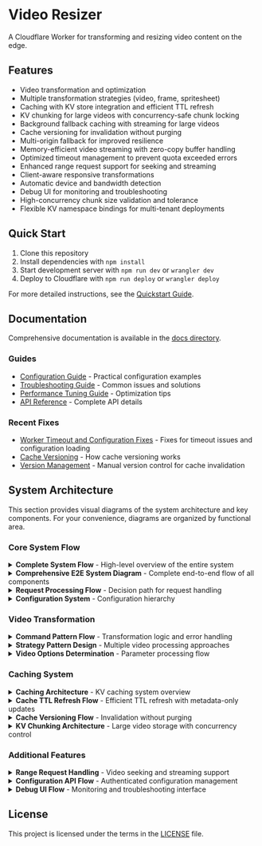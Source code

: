 # Video Resizer

A Cloudflare Worker for transforming and resizing video content on the edge.

## Features

- Video transformation and optimization
- Multiple transformation strategies (video, frame, spritesheet)
- Caching with KV store integration and efficient TTL refresh
- KV chunking for large videos with concurrency-safe chunk locking
- Background fallback caching with streaming for large videos
- Cache versioning for invalidation without purging
- Multi-origin fallback for improved resilience
- Memory-efficient video streaming with zero-copy buffer handling
- Optimized timeout management to prevent quota exceeded errors
- Enhanced range request support for seeking and streaming
- Client-aware responsive transformations
- Automatic device and bandwidth detection
- Debug UI for monitoring and troubleshooting
- High-concurrency chunk size validation and tolerance
- Flexible KV namespace bindings for multi-tenant deployments

## Quick Start

1. Clone this repository
2. Install dependencies with `npm install`
3. Start development server with `npm run dev` or `wrangler dev`
4. Deploy to Cloudflare with `npm run deploy` or `wrangler deploy`

For more detailed instructions, see the [Quickstart Guide](./docs/guides/quickstart.md).

## Documentation

Comprehensive documentation is available in the [docs directory](./docs/README.md).

### Guides

- [Configuration Guide](./docs/guides/configuration.md) - Practical configuration examples
- [Troubleshooting Guide](./docs/guides/troubleshooting.md) - Common issues and solutions
- [Performance Tuning Guide](./docs/guides/performance-tuning.md) - Optimization tips
- [API Reference](./docs/reference/api-reference.md) - Complete API details

### Recent Fixes

- [Worker Timeout and Configuration Fixes](./docs/fixes/worker-timeout-and-configuration-fixes.md) - Fixes for timeout issues and configuration loading
- [Cache Versioning](./docs/fixes/cache-versioning-and-206-responses.md) - How cache versioning works
- [Version Management](./docs/fixes/version-increment-explanation.md) - Manual version control for cache invalidation

## System Architecture

This section provides visual diagrams of the system architecture and key components. For your convenience, diagrams are organized by functional area.

### Core System Flow

<details>
<summary><strong>Complete System Flow</strong> - High-level overview of the entire system</summary>

```mermaid
flowchart TB
    %% Define node styles with high contrast colors
    classDef request fill:#E8F5E9,stroke:#2E7D32,color:#000000;
    classDef process fill:#E3F2FD,stroke:#1565C0,color:#000000;
    classDef decision fill:#FFF3E0,stroke:#E65100,color:#000000;
    classDef response fill:#E8F5E9,stroke:#2E7D32,color:#000000;
    classDef config fill:#FFF8E1,stroke:#F57F17,color:#000000;

    %% Request handling
    A([HTTP Request]) --> B[Worker Entry Point]
    B --> C[Video Handler]
    C --> D{Cache Hit?}

    %% Response paths
    D -->|Yes| E([Cached Response])
    D -->|No| F[Transform Process]
    F --> G([Generated Response])

    %% Core components
    F -.-> H[Command Pattern]
    H -.-> I[Strategy Pattern]
    F -.-> J[KV Cache Storage]

    %% Configuration
    subgraph Config [Configuration System]
    direction TB
    K[Environment Config] --> L[Video Config]
    K --> M[Cache Config]
    K --> N[Debug Config]
    end

    Config -.-> B

    %% Apply styles
    class A request
    class B,C,F,H,I,J process
    class D decision
    class E,G response
    class K,L,M,N config
```
</details>

<details>
<summary><strong>Comprehensive E2E System Diagram</strong> - Complete end-to-end flow of all components</summary>

```mermaid
flowchart TD
    %% Client request entry point
    Client([Client Request]) --> Fetch[src/index.ts]
    Fetch --> ReqCtx[Request Context]
    ReqCtx --> Router{URL Pattern}
    
    %% Route branching
    Router -->|"/admin/config"| Config[configHandler.ts]
    Router -->|"Non-MP4"| Pass[Direct Passthrough]
    Router -->|"Video Request"| Video[videoHandler.ts]
    
    %% Config flow
    Config --> ConfigSvc[configurationService.ts]
    ConfigSvc --> KVStore[KV Configuration Storage]
    KVStore --> ConfigResp[Configuration Response]
    
    %% Video processing flow
    Video --> ClientDet[clientHints.ts]
    ClientDet --> DeviceUtil[deviceUtils.ts]
    DeviceUtil --> CacheChk{KV Cache Check}
    
    %% Cache hit/miss paths
    CacheChk -->|"Hit"| CacheHit[Serve from Cache]
    CacheChk -->|"Miss"| Coalesce{Request Coalescing}
    
    %% Request coalescing
    Coalesce -->|"In-flight"| Wait[Wait for Original]
    Coalesce -->|"New Request"| Options[videoOptionsService.ts]
    
    %% Options flow
    Options --> IMCheck{IMQuery Parameters?}
    IMCheck -->|"Yes"| IMProc[imqueryUtils.ts]
    IMCheck -->|"No"| StdOpt[Standard Options]
    IMProc --> Pattern[Path Pattern Matching]
    StdOpt --> Pattern
    
    %% Command pattern
    Pattern --> Command[TransformVideoCommand.ts]
    Command --> Mode{Transformation Mode}
    
    %% Strategy pattern
    Mode -->|"video"| VideoS[VideoStrategy.ts]
    Mode -->|"frame"| FrameS[FrameStrategy.ts]
    Mode -->|"spritesheet"| SheetS[SpritesheetStrategy.ts]
    
    %% Strategy execution
    VideoS --> Validate[validateOptions]
    FrameS --> Validate
    SheetS --> Validate
    Validate --> Prepare[prepareTransformParams]
    Prepare --> Transform[TransformationService.ts]
    
    %% Transformation execution
    Transform --> CDN[Create cdn-cgi URL]
    CDN --> Execute[executeTransformation]
    Execute --> TransformErr{Transform Error?}
    TransformErr -->|No| FetchVid[fetchVideo.ts]
    TransformErr -->|Yes| ErrorHdl[transformationErrorHandler.ts]
    
    %% Error fallback flow
    ErrorHdl --> MatchPatterns[Find All Matching Origins]
    MatchPatterns --> TryOrigins[Try Each Origin in Sequence]
    TryOrigins --> OriginSuccess{Success?}
    OriginSuccess -->|Yes| Return[Return Origin Content]
    OriginSuccess -->|No| DirectFetch[Try Direct Fetch]
    DirectFetch --> DirectSuccess{Success?}
    DirectSuccess -->|Yes| Return
    DirectSuccess -->|No| StorageFallback[Try Storage Service]
    StorageFallback --> Return
    
    %% Storage backend
    FetchVid --> Storage{Storage Priority}
    Storage -->|"R2"| R2Store[r2Storage.ts]
    Storage -->|"Remote"| RemStore[remoteStorage.ts]
    Storage -->|"Fallback"| FallStore[fallbackStorage.ts]
    
    %% Response processing
    R2Store --> Process[Process Response]
    RemStore --> Process
    FallStore --> Process
    
    %% Caching system
    Process --> StoreCache[cacheManagementService.ts]
    StoreCache --> GenKey[keyUtils.ts]
    GenKey --> Version[cacheVersionService.ts]
    Version --> SizeChk{Size > 20MB?}
    
    %% Chunking implementation
    SizeChk -->|"Yes"| Chunk[storeVideo.ts: Chunked]
    SizeChk -->|"No"| Single[storeVideo.ts: Single]
    Chunk --> CacheTags[cacheTags.ts]
    Single --> CacheTags
    
    %% TTL calculation
    CacheTags --> TTLCalc[determineTTL.ts]
    TTLCalc --> Profile[Match Cache Profile]
    Profile --> TTLType{Response Type}
    TTLType -->|"200"| OkTTL[Standard TTL]
    TTLType -->|"404"| ErrTTL[Error TTL]
    TTLType -->|"302"| RedirTTL[Redirect TTL]
    
    %% Range request handling
    CacheHit --> RangeChk{Range Request?}
    RangeChk -->|"Yes"| Stream[streamingHelpers.ts]
    RangeChk -->|"No"| StdResp[Standard Response]
    
    %% Streaming logic
    Stream --> ChunkChk{Chunked Storage?}
    ChunkChk -->|"Yes"| ChunkStream[streamChunkedRangeResponse]
    ChunkChk -->|"No"| StdStream[Standard Range Response]
    
    %% Error handling system
    Validate -.-> Error[errorHandlerService.ts]
    FetchVid -.-> Error
    Process -.-> Error
    Error --> Normalize[normalizeError.ts]
    Normalize --> ErrType{Error Type}
    
    %% Error responses
    ErrType -->|"Validation"| Err400[400 Response]
    ErrType -->|"NotFound"| Err404[404 Response]
    ErrType -->|"Processing"| Err500[500 Response]
    ErrType -->|"Size Limit"| FallResp[Fallback Content]
    
    %% Debug system
    Command -.-> Debug[debugService.ts]
    Debug --> Diag[collectDiagnostics]
    Diag --> Bread[Add Breadcrumbs]
    Bread --> DebugMd{Debug Mode}
    
    %% Debug outputs
    DebugMd -->|"Headers"| DebugH[Debug Headers]
    DebugMd -->|"View"| DebugV[Debug UI]
    DebugMd -->|"JSON"| DebugJ[Diagnostic JSON]
    
    %% Logging system
    Fetch -.-> Logger[pinoLogger.ts]
    Video -.-> Logger
    Command -.-> Logger
    Error -.-> Logger
    Logger --> LogLvl{Log Level}
    
    %% Log levels
    LogLvl -->|"Info"| InfoLog[Info Logging]
    LogLvl -->|"Error"| ErrLog[Error with Context]
    LogLvl -->|"Debug"| DbgLog[Debug Details]
    
    %% Configuration system
    EnvConf[environmentConfig.ts] --> VidConf[VideoConfigurationManager.ts]
    VidConf --> CacheConf[CacheConfigurationManager.ts]
    CacheConf --> LogConf[LoggingConfigurationManager.ts]
    LogConf --> DbgConf[DebugConfigurationManager.ts]
    
    %% Configuration connections
    VidConf -.-> Command
    CacheConf -.-> StoreCache
    CacheConf -.-> TTLCalc
    LogConf -.-> Logger
    DbgConf -.-> Debug
    
    %% Final response paths
    ConfigResp --> Final[Finalize Response]
    Pass --> Final
    StdResp --> Final
    ChunkStream --> Final
    StdStream --> Final
    Err400 --> Final
    Err404 --> Final
    Err500 --> Final
    FallResp --> Final
    
    Final --> Client
    
    %% Performance monitoring connections
    Performance[Time Tracking] -.-> Fetch
    Performance -.-> Video
    Performance -.-> Command
    Performance -.-> StoreCache
    
    %% Styling for better readability within confluence
    classDef primary fill:#d0e0ff
    classDef cache fill:#ffffd0
    classDef error fill:#ffd0d0
    classDef strategy fill:#d8f9d8
    
    class Command,Pattern,Transform primary
    class CacheChk,StoreCache,GenKey,Version cache
    class Error,Normalize,ErrType error
    class VideoS,FrameS,SheetS strategy
```
</details>

<details>
<summary><strong>Request Processing Flow</strong> - Decision path for request handling</summary>

```mermaid
flowchart LR
    %% Define node styles with high contrast colors
    classDef request fill:#E8F5E9,stroke:#2E7D32,color:#000000;
    classDef process fill:#E3F2FD,stroke:#1565C0,color:#000000;
    classDef decision fill:#FFF3E0,stroke:#E65100,color:#000000;
    classDef success fill:#E8F5E9,stroke:#2E7D32,color:#000000;

    %% Request flow
    A([Request]) --> B{CDN-CGI Path?}
    B -->|Yes| C([Passthrough])
    B -->|No| D{KV Cache Hit?}
    D -->|Yes| E([Return Cached])
    D -->|No| F[Transform Video]

    F --> G[Store in KV]
    F --> H([Return Response])

    %% Apply styles
    class A request
    class B,D decision
    class F,G process
    class C,E,H success
```
</details>

<details>
<summary><strong>Configuration System</strong> - Configuration hierarchy</summary>

```mermaid
flowchart TB
    %% Define node styles with high contrast colors
    classDef root fill:#FFF8E1,stroke:#F57F17,color:#000000;
    classDef config fill:#E3F2FD,stroke:#1565C0,color:#000000;
    classDef settings fill:#ECEFF1,stroke:#455A64,color:#000000;

    %% Config hierarchy
    A[Environment Config] --> B[Video Config]
    A --> C[Cache Config]
    A --> D[Debug Config]
    A --> E[Logging Config]

    %% Settings
    B --> F[Path Patterns]
    B --> G[Video Derivatives]
    C --> H[Cache Settings]
    D --> I[Debug Options]
    E --> J[Log Settings]

    %% Apply styles
    class A root
    class B,C,D,E config
    class F,G,H,I,J settings
```
</details>

### Video Transformation

<details>
<summary><strong>Command Pattern Flow</strong> - Transformation logic and error handling</summary>

```mermaid
flowchart TB
    %% Define node styles with high contrast colors
    classDef process fill:#E3F2FD,stroke:#1565C0,color:#000000;
    classDef decision fill:#FFF3E0,stroke:#E65100,color:#000000;
    classDef success fill:#E8F5E9,stroke:#2E7D32,color:#000000;
    classDef error fill:#FFEBEE,stroke:#C62828,color:#000000;

    %% Command flow
    A[VideoHandler] --> B[TransformVideoCommand]
    B --> C[Execute Method]
    C --> D[Prepare Transform]
    D --> E[Execute Transform]
    E --> F{Success?}
    F -->|Yes| G[Build Response]
    F -->|No| H[Handle Error]
    G --> I([Return Response])
    H --> I

    %% Apply styles
    class A,B,C,D,E process
    class F decision
    class G success
    class H error
    class I success
```
</details>

<details>
<summary><strong>Strategy Pattern Design</strong> - Multiple video processing approaches</summary>

```mermaid
flowchart TB
    %% Define node styles with high contrast colors
    classDef interface fill:#F5F5F5,stroke:#424242,stroke-dasharray: 5 5,color:#000000;
    classDef concrete fill:#E3F2FD,stroke:#1565C0,color:#000000;
    classDef factory fill:#FFF8E1,stroke:#F57F17,color:#000000;
    classDef decision fill:#FFF3E0,stroke:#E65100,color:#000000;

    %% Strategy hierarchy
    A["TransformationStrategy (Interface)"] --> B[VideoStrategy]
    A --> C[FrameStrategy]
    A --> D[SpritesheetStrategy]

    %% Factory
    E[StrategyFactory] --> F{Mode?}
    F -->|video| B
    F -->|frame| C
    F -->|spritesheet| D

    %% Implementation
    B & C & D --> G[Transform Video URL]

    %% Apply styles
    class A interface
    class B,C,D,G concrete
    class E factory
    class F decision
```
</details>

<details>
<summary><strong>Video Options Determination</strong> - Parameter processing flow</summary>

```mermaid
flowchart TB
    %% Define node styles with high contrast colors
    classDef process fill:#E3F2FD,stroke:#1565C0,color:#000000;
    classDef decision fill:#FFF3E0,stroke:#E65100,color:#000000;
    classDef params fill:#FFF8E1,stroke:#F57F17,color:#000000;

    %% Options flow
    A[Determine Options] --> B{IMQuery Params?}

    %% IMQuery branch
    B -->|Yes| C[Process IMQuery]
    C --> D{Match Derivative?}
    D -->|Yes| E[Apply Derivative]
    D -->|No| F[Use Direct Dimensions]

    %% Standard params branch
    B -->|No| G{Derivative Param?}
    G -->|Yes| H[Apply Derivative]
    G -->|No| I{URL Dimensions?}
    I -->|Yes| J[Use Explicit Dimensions]
    I -->|No| K[Apply Responsive Sizing]

    %% Apply styles
    class A,C,E,F,H,J,K process
    class B,D,G,I decision
```
</details>

### Caching System

<details>
<summary><strong>Caching Architecture</strong> - KV caching system overview</summary>

```mermaid
flowchart LR
    %% Define node styles with high contrast colors
    classDef request fill:#E8F5E9,stroke:#2E7D32,color:#000000;
    classDef process fill:#E3F2FD,stroke:#1565C0,color:#000000;
    classDef decision fill:#FFF3E0,stroke:#E65100,color:#000000;
    classDef cache fill:#ECEFF1,stroke:#455A64,color:#000000;
    classDef response fill:#E8F5E9,stroke:#2E7D32,color:#000000;

    %% Cache flow
    A([Request]) --> B{Check Cache}
    B -->|Hit| C([Return Cached])
    B -->|Miss| D[Process Request]
    D --> E[(KV Storage)]
    D --> F([Return Response])

    %% Apply styles
    class A request
    class B decision
    class D process
    class E cache
    class C,F response
```
</details>

<details>
<summary><strong>Cache TTL Refresh Flow</strong> - Efficient TTL refresh with metadata-only updates</summary>

```mermaid
flowchart TB
    %% Define node styles
    classDef request fill:#E8F5E9,stroke:#2E7D32,color:#000000;
    classDef process fill:#E3F2FD,stroke:#1565C0,color:#000000;
    classDef decision fill:#FFF3E0,stroke:#E65100,color:#000000;
    classDef background fill:#F3E5F5,stroke:#6A1B9A,color:#000000;
    classDef response fill:#E8F5E9,stroke:#2E7D32,color:#000000;

    %% Main request flow
    A([Cache Hit]) --> B{TTL Refresh Needed?}
    B -->|No| C([Return Response])
    B -->|Yes| D[Start Background Refresh]
    D --> C

    %% Background processes
    D -.-> E[Update Metadata Only]
    E --> F{Rate Limited?}
    F -->|Yes| G[Exponential Backoff]
    G --> H[Retry]
    F -->|No| I[Record New TTL]

    %% Apply styles
    class A request
    class B,F decision
    class D,E,G,H,I process
    class C response
    class E,F,G,H,I background
```
</details>

<details>
<summary><strong>Cache Versioning Flow</strong> - Invalidation without purging</summary>

```mermaid
flowchart TB
    %% Define node styles
    classDef request fill:#E8F5E9,stroke:#2E7D32,color:#000000;
    classDef process fill:#E3F2FD,stroke:#1565C0,color:#000000;
    classDef decision fill:#FFF3E0,stroke:#E65100,color:#000000;
    classDef version fill:#FFF8E1,stroke:#F57F17,color:#000000;
    classDef cache fill:#ECEFF1,stroke:#455A64,color:#000000;
    classDef response fill:#E8F5E9,stroke:#2E7D32,color:#000000;

    %% Versioning flow
    A([Request]) --> B[Generate Cache Key]
    B --> C[Add Version to Key]
    C --> D{In KV Cache?}
    D -->|Yes| E([Return Cached Response])
    D -->|No| F[Transform Video]
    F --> G[Store with Version]
    G --> H([Return Response])

    %% Version update flow
    I([Cache Invalidation]) --> J[Get Next Version]
    J --> K[(Update Version in KV)]
    K -.-> L[Existing Cached Items]
    L -.-> M[Become Stale]

    %% Apply styles
    class A,I request
    class B,C,F,G,J process
    class D decision
    class E,H response
    class K,L,M cache
    class C,J,K version
```
</details>

<details>
<summary><strong>KV Chunking Architecture</strong> - Large video storage with concurrency control</summary>

```mermaid
flowchart TB
    %% Define node styles
    classDef request fill:#E8F5E9,stroke:#2E7D32,color:#000000;
    classDef process fill:#E3F2FD,stroke:#1565C0,color:#000000;
    classDef decision fill:#FFF3E0,stroke:#E65100,color:#000000;
    classDef storage fill:#E8EAF6,stroke:#3949AB,color:#000000;
    classDef lock fill:#F3E5F5,stroke:#7B1FA2,color:#000000;
    classDef chunk fill:#FFF3E0,stroke:#F57C00,color:#000000;

    %% Storage flow
    A([Video Response > 20MB]) --> B{Check Active Locks}
    B -->|Locked| C[Wait in Queue]
    B -->|Available| D[Acquire Chunk Locks]
    
    C --> D
    D --> E[Split into 5MB Chunks]
    E --> F[Concurrent Upload Queue<br>Max 5 parallel]
    
    F --> G[Store Chunk 0]
    F --> H[Store Chunk 1]
    F --> I[Store Chunk N]
    
    G & H & I --> J[Create Manifest]
    J --> K[Store at Base Key]
    K --> L[Release All Locks]
    L --> M([Success Response])

    %% Retrieval flow
    N([Range Request]) --> O[Read Manifest]
    O --> P{Calculate Chunks}
    P --> Q[Fetch Only Required Chunks]
    Q --> R{Size Validation}
    R -->|Match| S([Stream to Client])
    R -->|Minor Diff < 0.1%| T[Log & Continue]
    T --> S
    R -->|Major Diff| U[Error Recovery]

    %% Apply styles
    class A,N request
    class B,P,R decision
    class C,D,L lock
    class E,F,J,K,O,Q,T,U process
    class G,H,I chunk
    class M,S storage
```
</details>

### Additional Features

<details>
<summary><strong>Range Request Handling</strong> - Video seeking and streaming support</summary>

```mermaid
flowchart TB
    %% Define node styles with high contrast colors
    classDef request fill:#E8F5E9,stroke:#2E7D32,color:#000000;
    classDef process fill:#E3F2FD,stroke:#1565C0,color:#000000;
    classDef decision fill:#FFF3E0,stroke:#E65100,color:#000000;
    classDef cache fill:#ECEFF1,stroke:#455A64,color:#000000;
    classDef response fill:#E8F5E9,stroke:#2E7D32,color:#000000;

    %% Range flow
    A([Video Request]) --> B{Has Range Header?}
    B -->|No| C([Return Full Response])
    B -->|Yes| D[Clone Full Response]
    D --> E[(Store in Cache API)]
    E --> F{Cache API Match?}
    F -->|Success| G([Return Range Response])
    F -->|Fail| H[Manual Range Extraction]
    H --> I{Range Valid?}
    I -->|Yes| J([Return 206 Response])
    I -->|No| K([Return 416 Error])

    %% Apply styles
    class A request
    class B,F,I decision
    class D,E,H process
    class C,G,J,K response
    class E cache
```
</details>

<details>
<summary><strong>Configuration API Flow</strong> - Authenticated configuration management</summary>

```mermaid
flowchart TB
    %% Define node styles with high contrast colors
    classDef request fill:#E8F5E9,stroke:#2E7D32,color:#000000;
    classDef process fill:#E3F2FD,stroke:#1565C0,color:#000000;
    classDef decision fill:#FFF3E0,stroke:#E65100,color:#000000;
    classDef auth fill:#FFF8E1,stroke:#F57F17,color:#000000;
    classDef storage fill:#ECEFF1,stroke:#455A64,color:#000000;
    classDef response fill:#E8F5E9,stroke:#2E7D32,color:#000000;
    classDef error fill:#FFEBEE,stroke:#C62828,color:#000000;

    %% Config API flow
    A([/admin/config Request]) --> B{Method?}
    B -->|GET| C{Auth Valid?}
    B -->|POST| D{Auth Valid?}
    C -->|No| E([401 Unauthorized])
    D -->|No| E
    C -->|Yes| F[Load Config from KV]
    D -->|Yes| G[Parse JSON Body]
    F --> H{Config Found?}
    G --> I[Store Config in KV]
    H -->|Yes| J([Return Config JSON])
    H -->|No| K([Return 404 Not Found])
    I --> L([Return Success Response])

    %% Apply styles
    class A request
    class B,C,D,H decision
    class F,G,I process
    class J,L response
    class E,K error
```
</details>

<details>
<summary><strong>Debug UI Flow</strong> - Monitoring and troubleshooting interface</summary>

```mermaid
flowchart TB
    %% Define node styles with high contrast colors
    classDef request fill:#E8F5E9,stroke:#2E7D32,color:#000000;
    classDef process fill:#E3F2FD,stroke:#1565C0,color:#000000;
    classDef decision fill:#FFF3E0,stroke:#E65100,color:#000000;
    classDef asset fill:#FFF8E1,stroke:#F57F17,color:#000000;
    classDef response fill:#E8F5E9,stroke:#2E7D32,color:#000000;
    classDef error fill:#FFEBEE,stroke:#C62828,color:#000000;

    %% Debug UI flow
    A([Request with debug=view]) --> B[Gather Diagnostics Info]
    B --> C{ASSETS Available?}
    C -->|No| D([Return Minimal Debug HTML])
    C -->|Yes| E[Fetch Debug Template]
    E --> F{Template OK?}
    F -->|No| G([Return Error HTML])
    F -->|Yes| H[Add Diagnostics as JSON]
    H --> I([Return Debug UI Response])

    %% Apply styles
    class A request
    class B,E,H process
    class C,F decision
    class I response
    class D,G error
```
</details>

## License

This project is licensed under the terms in the [LICENSE](./LICENSE) file.